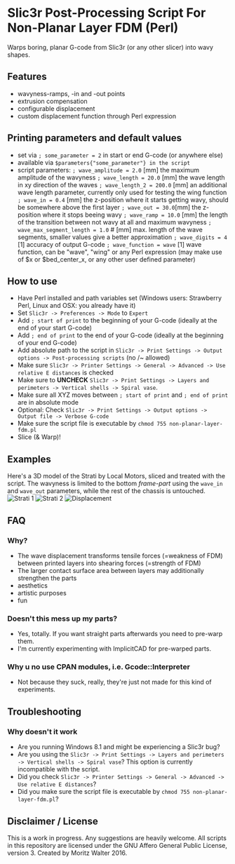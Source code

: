 # Slic3r Post-Processing Script For Non-Planar Layer FDM (Perl)
Warps boring, planar G-code from Slic3r (or any other slicer) into wavy shapes.

## Features
- wavyness-ramps, -in and -out points
- extrusion compensation
- configurable displacement
- custom displacement function through Perl expression

## Printing parameters and default values
- set via `; some_parameter = 2` in start or end G-code (or anywhere else)
- available via `$parameters{"some_parameter"} in the script`
- script parameters:
  `; wave_amplitude = 2.0` [mm] the maximum amplitude of the wavyness
  `; wave_length = 20.0` [mm] the wave length in xy direction of the waves
  `; wave_length_2 = 200.0` [mm] an additional wave length parameter, currently only used for testing the wing function
  `; wave_in = 0.4` [mm] the z-position where it starts getting wavy, should be somewhere above the first layer
  `; wave_out = 30.0`[mm] the z-position where it stops beeing wavy
  `; wave_ramp = 10.0` [mm] the length of the transition between not wavy at all and maximum wavyness
  `; wave_max_segment_length = 1.0` # [mm] max. length of the wave segments, smaller values give a better approximation
  `; wave_digits = 4` [1] accuracy of output G-code
  `; wave_function = wave` [1] wave function, can be "wave", "wing" or any Perl expression (may make use of $x or $bed_center_x, or any other user defined parameter)

## How to use
- Have Perl installed and path variables set (Windows users: Strawberry Perl, Linux and OSX: you already have it)
- Set `Slic3r -> Preferences -> Mode` to `Expert`
- Add `; start of print` to the beginning of your G-code (ideally at the end of your start G-code)
- Add `; end of print` to the end of your G-code (ideally at the beginning of your end G-code)
- Add absolute path to the script in `Slic3r -> Print Settings -> Output options -> Post-processing scripts` (no /~ allowed)
- Make sure `Slic3r -> Printer Settings -> General -> Advanced -> Use relative E distances` is checked
- Make sure to **UNCHECK** `Slic3r -> Print Settings -> Layers and perimeters -> Vertical shells -> Spiral vase`. 
- Make sure all XYZ moves between `; start of print` and `; end of print` are in absolute mode
- Optional: Check `Slic3r -> Print Settings -> Output options -> Output file -> Verbose G-code`
- Make sure the script file is executable by `chmod 755 non-planar-layer-fdm.pl`
- Slice (& Warp)!

## Examples
Here's a 3D model of the Strati by Local Motors, sliced and treated with the script. The wavyness is limited to the bottom *frame-part* using the `wave_in` and `wave_out` parameters, while the rest of the chassis is untouched.
![Strati 1](https://github.com/makertum/non-planar-layer-fdm/raw/master/images/strati_1.png)
![Strati 2](https://github.com/makertum/non-planar-layer-fdm/raw/master/images/strati_2.png)
![Displacement](https://github.com/makertum/non-planar-layer-fdm/raw/master/images/displacement.png)

## FAQ

### Why?
- The wave displacement transforms tensile forces (=weakness of FDM) between printed layers into shearing forces (=strength of FDM)
- The larger contact surface area between layers may additionally strengthen the parts
- aesthetics
- artistic purposes
- fun

### Doesn't this mess up my parts?
- Yes, totally. If you want straight parts afterwards you need to pre-warp them.
- I'm currently experimenting with ImplicitCAD for pre-warped parts.

### Why u no use CPAN modules, i.e. Gcode::Interpreter
- Not because they suck, really, they're just not made for this kind of experiments.

## Troubleshooting

### Why doesn't it work
- Are you running Windows 8.1 and might be experiencing a Slic3r bug?
- Are you using the `Slic3r -> Print Settings -> Layers and perimeters -> Vertical shells -> Spiral vase`? This option is currently incompatible with the script.
- Did you check `Slic3r -> Printer Settings -> General -> Advanced -> Use relative E distances`?
- Did you make sure the script file is executable by `chmod 755 non-planar-layer-fdm.pl`?

## Disclaimer / License
This is a work in progress. Any suggestions are heavily welcome. All scripts in this repository are licensed under the GNU Affero General Public License, version 3. Created by Moritz Walter 2016.
